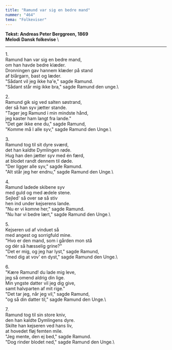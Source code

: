 ```yaml
---
title: "Ramund var sig en bedre mand"
nummer: "464"
tema: "Folkeviser"
---
```


**Tekst: Andreas Peter Berggreen, 1869** \
**Melodi Dansk folkevise** \

***

1\.\
Ramund han var sig en bedre mand,\
om han havde bedre klæder.\
Dronningen gav hannem klæder på stand\
af blårgarn, bast og læder.\
"Sådant vil jeg ikke ha'e," sagde Ramund.\
"Sådant står mig ikke bra," sagde Ramund den unge.\

2\.\
Ramund gik sig ved salten søstrand,\
der så han syv jætter stande.\
"Tager jeg Ramund i min mindste hånd,\
jeg kaster ham langt fra lande."\
"Det gør ikke ene du," sagde Ramund,\
"Komme må I alle syv," sagde Ramund den Unge.\

3\.\
Ramund tog til sit dyre sværd,\
det han kaldte Dymlingen røde.\
Hug han den jætter syv med én færd,\
at blodet randt dennem til døde.\
"Der ligger alle syv," sagde Ramund.\
"Alt står jeg her endnu," sagde Ramund den Unge.\

4\.\
Ramund ladede skibene syv\
med guld og med ædele stene.\
Sejled' så over sø så stiv\
hen ind under kejserens lande.\
"Nu er vi komne her," sagde Ramund.\
"Nu har vi bedre lært," sagde Ramund den Unge.\

5\.\
Kejseren ud af vinduet så\
med angest og sorrigfuld mine.\
"Hvo er den mand, som i gården mon stå\
og dér så hæsselig grine?"\
"Det er mig, og jeg har lyst," sagde Ramund,\
"med dig at vov' en dyst," sagde Ramund den Unge.\

6\.\
"Kære Ramund! du lade mig leve,\
jeg så omend aldrig din lige.\
Min yngste datter vil jeg dig give,\
samt halvparten af mit rige."\
"Det tar jeg, når jeg vil," sagde Ramund,\
"og så din datter til," sagde Ramund den Unge.\

7\.\
Ramund tog til sin store kniv,\
den han kaldte Dymlingens dyre.\
Skilte han kejseren ved hans liv,\
at hovedet fløj femten mile.\
"Jeg mente, den ej bed," sagde Ramund.\
"Dog rinder blodet ned," sagde Ramund den Unge.\
